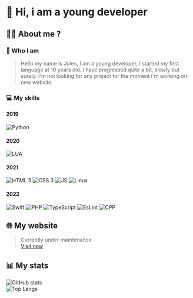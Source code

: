 # 👋 Hi, i am a young developer


## 🙋‍♂️ About me ?

### 👀 Who I am
> Hello my name is Jules, I am a young developer, I started my first language at 10 years old. I have progressed quite a bit, slowly but surely.
I'm not looking for any project for the moment I'm working on new website.

### 💻 My skills

#### 2019
![Python](https://img.shields.io/badge/Python-FFD43B?style=for-the-badge&logo=python&logoColor=blue)

#### 2020
![LUA](https://img.shields.io/badge/Lua-2C2D72?style=for-the-badge&logo=lua&logoColor=white)

#### 2021
![HTML 5](https://img.shields.io/badge/HTML5-E34F26?style=for-the-badge&logo=html5&logoColor=white)
![CSS 3](https://img.shields.io/badge/CSS3-1572B6?style=for-the-badge&logo=css3&logoColor=white)
![JS](https://img.shields.io/badge/JavaScript-323330?style=for-the-badge&logo=javascript&logoColor=F7DF1E)
![Linux](https://img.shields.io/badge/Linux-FCC624?style=for-the-badge&logo=linux&logoColor=black)

#### 2022
![Swift](https://img.shields.io/badge/Swift-FA7343?style=for-the-badge&logo=swift&logoColor=white)
![PHP](https://img.shields.io/badge/PHP-777BB4?style=for-the-badge&logo=php&logoColor=white)
![TypeScript](https://img.shields.io/badge/TypeScript-007ACC?style=for-the-badge&logo=typescript&logoColor=white)
![EsLint](https://img.shields.io/badge/eslint-3A33D1?style=for-the-badge&logo=eslint&logoColor=white)
![CPP](https://img.shields.io/badge/C%2B%2B-00599C?style=for-the-badge&logo=c%2B%2B&logoColor=white)

## 🌐 My website
> Currently under maintenance
> <br>
> <a href=https://oural.tech>Visit now</a>


## 📊 My stats

![GitHub stats](https://github-readme-stats.vercel.app/api?username=Oural1206&show_icons=true&count_private=true&hide=stars,contribs&theme=github_dark)
<br>
![Top Langs](https://github-readme-stats.vercel.app/api/top-langs/?username=Oural1206&layout=compact&theme=github_dark)
